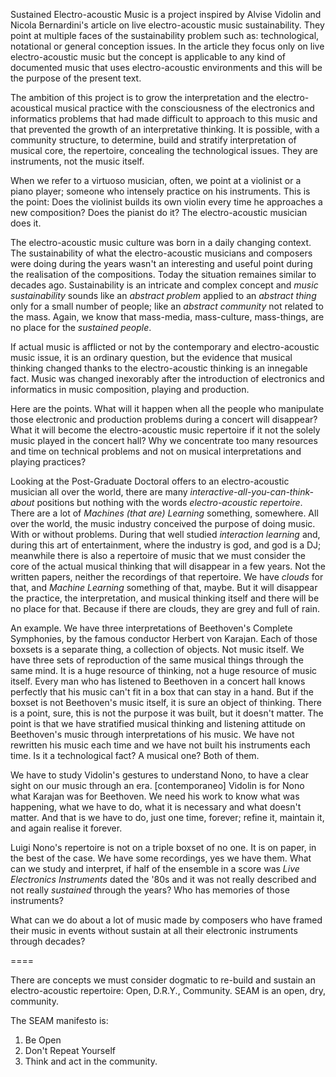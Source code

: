 Sustained Electro-acoustic Music is a project inspired by Alvise Vidolin and Nicola Bernardini's article on live electro-acoustic music sustainability. They point at multiple faces of the sustainability problem such as: technological, notational or general conception issues. In the article they focus only on live electro-acoustic music but the concept is applicable to any kind of documented music that uses electro-acoustic environments and this will be the purpose of the present text.

The ambition of this project is to grow the interpretation and the electro-acoustical musical practice with the consciousness of the electronics and informatics problems that had made difficult to approach to this music and that prevented the growth of an interpretative thinking. It is possible, with a community structure, to determine, build and stratify interpretation of musical core, the repertoire, concealing the technological issues. They are instruments, not the music itself.

When we refer to a virtuoso musician, often, we point at a violinist or a piano player; someone who intensely practice on his instruments. This is the point: Does the violinist builds its own violin every time he approaches a new composition? Does the pianist do it? The electro-acoustic musician does it.

The electro-acoustic music culture was born in a daily changing context. The sustainability of what the electro-acoustic musicians and composers were doing during the years wasn't an interesting and useful point during the realisation of the compositions. Today the situation remaines similar to decades ago. Sustainability is an intricate and complex concept and *music sustainability* sounds like an *abstract problem* applied to an *abstract thing* only for a small number of people; like an *abstract community* not related to the mass. Again, we know that mass-media, mass-culture, mass-things, are no place for the *sustained people*.

If actual music is afflicted or not by the contemporary and electro-acoustic music issue, it is an ordinary question, but the evidence that musical thinking changed thanks to the electro-acoustic thinking is an innegable fact. Music was changed inexorably after the introduction of electronics and informatics in music composition, playing and production.

Here are the points. What will it happen when all the people who manipulate those electronic and production problems during a concert will disappear? What it will become the electro-acoustic music repertoire if it not the solely music played in the concert hall? Why we concentrate too many resources and time on technical problems and not on musical interpretations and playing practices?

Looking at the Post-Graduate Doctoral offers to an electro-acoustic musician all over the world, there are many *interactive-all-you-can-think-about* positions but nothing with the words *electro-acoustic repertoire*. There are a lot of *Machines (that are) Learning* something, somewhere. All over the world, the music industry conceived the purpose of doing music. With or without problems. During that well studied *interaction learning* and, during this art of entertainment, where the industry is god, and god is a DJ; meanwhile there is also a repertoire of music that we must consider the core of the actual musical thinking that will disappear in a few years. Not the written papers, neither the recordings of that repertoire. We have *clouds* for that, and *Machine Learning* something of that, maybe. But it will disappear the practice, the interpretation, and musical thinking itself and there will be no place for that. Because if there are clouds, they are grey and full of rain.

An example. We have three interpretations of Beethoven's Complete Symphonies, by the famous conductor Herbert von Karajan. Each of those boxsets is a separate thing, a collection of objects. Not music itself. We have three sets of reproduction of the same musical things through the same mind. It is a huge resource of thinking, not a huge resource of music itself. Every man who has listened to Beethoven in a concert hall knows perfectly that his music can't fit in a box that can stay in a hand. But if the boxset is not Beethoven's music itself, it is sure an object of thinking. There is a point, sure, this is not the purpose it was built, but it doesn't matter. The point is that we have stratified musical thinking and listening attitude on Beethoven's music through interpretations of his music. We have not rewritten his music each time and we have not built his instruments each time. Is it a technological fact? A musical one? Both of them.

We have to study Vidolin's gestures to understand Nono, to have a clear sight on our music through an era. [contemporaneo] Vidolin is for Nono what Karajan was for Beethoven. We need his work to know what was happening, what we have to do, what it is necessary and what doesn't matter. And that is we have to do, just one time, forever; refine it, maintain it, and again realise it forever.

Luigi Nono's repertoire is not on a triple boxset of no one. It is on paper, in the best of the case. We have some recordings, yes we have them. What can we study and interpret, if half of the ensemble in a score was *Live Electronics Instruments* dated the '80s and it was not really described and not really *sustained* through the years? Who has memories of those instruments?

What can we do about a lot of music made by composers who have framed their music in events without sustain at all their electronic instruments through decades?

====

There are concepts we must consider dogmatic to re-build and sustain an
electro-acoustic repertoire: Open, D.R.Y., Community. SEAM is an open, dry,
community.

The SEAM manifesto is:
  1. Be Open
  2. Don't Repeat Yourself
  3. Think and act in the community.
